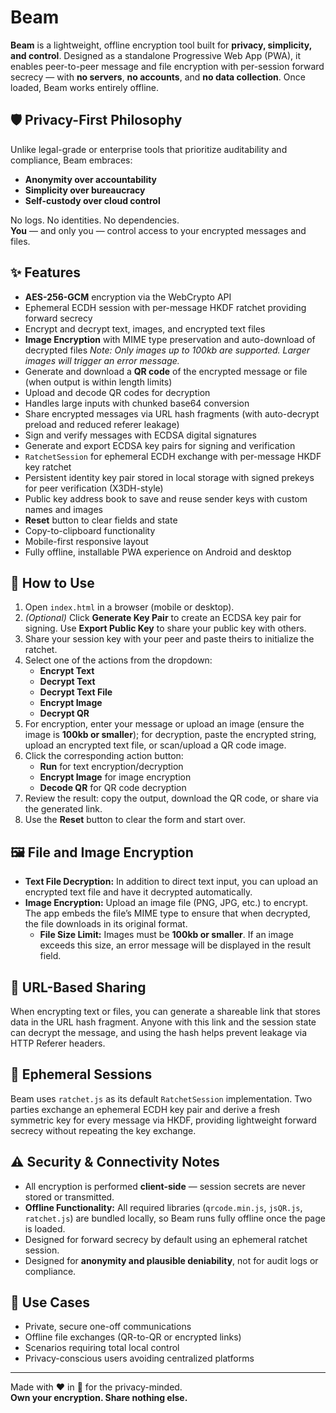 # Beam

**Beam** is a lightweight, offline encryption tool built for **privacy, simplicity, and control**. Designed as a standalone Progressive Web App (PWA), it enables peer-to-peer message and file encryption with per-session forward secrecy — with **no servers**, **no accounts**, and **no data collection**. Once loaded, Beam works entirely offline.

## 🛡️ Privacy-First Philosophy

Unlike legal-grade or enterprise tools that prioritize auditability and compliance, Beam embraces:

- **Anonymity over accountability**
- **Simplicity over bureaucracy**
- **Self-custody over cloud control**

No logs. No identities. No dependencies.  
**You** — and only you — control access to your encrypted messages and files.

## ✨ Features

- **AES-256-GCM** encryption via the WebCrypto API
- Ephemeral ECDH session with per-message HKDF ratchet providing forward secrecy
- Encrypt and decrypt text, images, and encrypted text files
- **Image Encryption** with MIME type preservation and auto-download of decrypted files
  _Note: Only images up to 100kb are supported. Larger images will trigger an error message._
- Generate and download a **QR code** of the encrypted message or file (when output is within length limits)
- Upload and decode QR codes for decryption
- Handles large inputs with chunked base64 conversion
- Share encrypted messages via URL hash fragments (with auto-decrypt preload and reduced referer leakage)
- Sign and verify messages with ECDSA digital signatures
- Generate and export ECDSA key pairs for signing and verification
- `RatchetSession` for ephemeral ECDH exchange with per-message HKDF key ratchet
- Persistent identity key pair stored in local storage with signed prekeys for peer verification (X3DH-style)
- Public key address book to save and reuse sender keys with custom names and images
- **Reset** button to clear fields and state
- Copy-to-clipboard functionality
- Mobile-first responsive layout
- Fully offline, installable PWA experience on Android and desktop

## 🚀 How to Use

1. Open `index.html` in a browser (mobile or desktop).
2. *(Optional)* Click **Generate Key Pair** to create an ECDSA key pair for signing. Use **Export Public Key** to share your public key with others.
3. Share your session key with your peer and paste theirs to initialize the ratchet.
4. Select one of the actions from the dropdown:
   - **Encrypt Text**
   - **Decrypt Text**
   - **Decrypt Text File**
   - **Encrypt Image**
   - **Decrypt QR**
5. For encryption, enter your message or upload an image (ensure the image is **100kb or smaller**); for decryption, paste the encrypted string, upload an encrypted text file, or scan/upload a QR code image.
6. Click the corresponding action button:
   - **Run** for text encryption/decryption
   - **Encrypt Image** for image encryption
   - **Decode QR** for QR code decryption
7. Review the result: copy the output, download the QR code, or share via the generated link.
8. Use the **Reset** button to clear the form and start over.

## 🖼️ File and Image Encryption

- **Text File Decryption:** In addition to direct text input, you can upload an encrypted text file and have it decrypted automatically.
- **Image Encryption:** Upload an image file (PNG, JPG, etc.) to encrypt. The app embeds the file’s MIME type to ensure that when decrypted, the file downloads in its original format.
  - **File Size Limit:** Images must be **100kb or smaller**. If an image exceeds this size, an error message will be displayed in the result field.

## 🔗 URL-Based Sharing

When encrypting text or files, you can generate a shareable link that stores data
in the URL hash fragment. Anyone with this link and the session state can decrypt the message, and using the hash helps prevent leakage via HTTP Referer headers.

## 🔄 Ephemeral Sessions

Beam uses `ratchet.js` as its default `RatchetSession` implementation. Two parties exchange an ephemeral ECDH key pair and derive a fresh symmetric key for every message via HKDF, providing lightweight forward secrecy without repeating the key exchange.

## ⚠️ Security & Connectivity Notes

- All encryption is performed **client-side** — session secrets are never stored or transmitted.
- **Offline Functionality:** All required libraries (`qrcode.min.js`, `jsQR.js`, `ratchet.js`) are bundled locally, so Beam runs fully offline once the page is loaded.
- Designed for forward secrecy by default using an ephemeral ratchet session.
- Designed for **anonymity and plausible deniability**, not for audit logs or compliance.

## 🧪 Use Cases

- Private, secure one-off communications
- Offline file exchanges (QR-to-QR or encrypted links)
- Scenarios requiring total local control
- Privacy-conscious users avoiding centralized platforms

---

Made with ❤️ in 🌵 for the privacy-minded.  
**Own your encryption. Share nothing else.**
